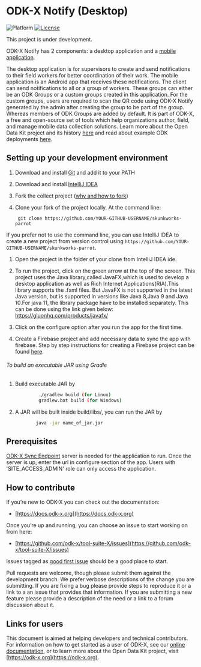 # ODK-X Notify (Desktop)
![Platform](https://img.shields.io/badge/platform-Desktop-blue.svg)
[![License](https://img.shields.io/badge/license-Apache%202.0-blue.svg)](https://opensource.org/licenses/Apache-2.0)

This project is under development.

ODK-X Notify has 2 components: a desktop application and a [mobile application](https://github.com/opendatakit/skunkworks-bat).

The desktop application is for supervisors to create and send notifications to their field workers for better coordination of their work. The mobile application is an Android app that receives these notifications. 
The client can send notifications to all or a group of workers. These groups can either be an ODK Groups or a custom groups created in this application. For the custom groups, users are required to scan the QR code using ODK-X Notify generated by the admin after creating the group to be part of the group. Whereas members of ODK Groups are added by default.
It is part of ODK-X, a free and open-source set of tools which help organizations author, field, and manage mobile data collection solutions. Learn more about the Open Data Kit project and its history [here](https://opendatakit.org/about/) and read about example ODK deployments [here](https://opendatakit.org/about/deployments/).


## Setting up your development environment

1. Download and install [Git](https://git-scm.com/downloads) and add it to your PATH

1. Download and install [IntelliJ IDEA](https://www.jetbrains.com/idea/) 

1. Fork the collect project ([why and how to fork](https://help.github.com/articles/fork-a-repo/))

1. Clone your fork of the project locally. At the command line:

        git clone https://github.com/YOUR-GITHUB-USERNAME/skunkworks-parrot

 If you prefer not to use the command line, you can use IntelliJ IDEA to create a new project from version control using `https://github.com/YOUR-GITHUB-USERNAME/skunkworks-parrot`. 

1. Open the project in the folder of your clone from IntelliJ IDEA ide.

2. To run the project, click on the green arrow at the top of the screen. This project uses the Java library,called JavaFX,which is used to develop a desktop application as well as Rich Internet Applications(RIA).This library supports the .fxml files. But JavaFX is not supported in the latest Java version, but is supported in versions like Java 8,Java 9 and Java 10.For java 11, the library package have to be installed separately. This can be done using the link given below: https://gluonhq.com/products/javafx/
3. Click on the configure option after you run the app for the first time.

4. Create a Firebase project and add necessary data to sync the app with firebase. Step by step instructions for creating a Firebase project can be found [here](https://drive.google.com/file/d/1OBs5mITcIMREp_q7qKwEwO4XRQjzNnWj/view).

###### To build an executable JAR using Gradle
  1. Build executable JAR by
```bash
            ./gradlew build (for Linux)
            gradlew.bat build (for Windows)
```
  2. A JAR will be built inside build/libs/, you can run the JAR by
```bash
           java -jar name_of_jar.jar
```

## Prerequisites

[ODK-X Sync Endpoint](https://docs.opendatakit.org/odk2/sync-endpoint/) server is needed for the application to run. Once the server is up, enter the url in configure section of the app. Users with 'SITE_ACCESS_ADMIN' role can only access the application.

## How to contribute
If you’re new to ODK-X you can check out the documentation:
- [https://docs.odk-x.org](https://docs.odk-x.org)

Once you’re up and running, you can choose an issue to start working on from here: 
- [https://github.com/odk-x/tool-suite-X/issues](https://github.com/odk-x/tool-suite-X/issues)

Issues tagged as [good first issue](https://github.com/odk-x/tool-suite-X/issues?q=is%3Aissue+is%3Aopen+label%3A%22good+first+issue%22) should be a good place to start.

Pull requests are welcome, though please submit them against the development branch. We prefer verbose descriptions of the change you are submitting. If you are fixing a bug please provide steps to reproduce it or a link to a an issue that provides that information. If you are submitting a new feature please provide a description of the need or a link to a forum discussion about it. 

## Links for users
This document is aimed at helping developers and technical contributors. For information on how to get started as a user of ODK-X, see our [online documentation](https://docs.odk-x.org), or to learn more about the Open Data Kit project, visit [https://odk-x.org](https://odk-x.org).

